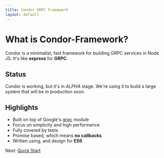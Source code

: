 ```yaml
---
title: Condor GRPC Framework
layout: default
---
```


# What is Condor-Framework?

Condor is a minimalist, fast framework for building GRPC services in Node JS. It's like **express** for **GRPC**.

## Status

Condor is working, but it's in *ALPHA* stage. We're using it to build a large system that will be in production soon.

## Highlights

- Built on top of Google's [grpc](https://www.npmjs.com/package/grpc) module
- Focus on simplicity and high performance
- Fully covered by tests
- Promise based, which means **no callbacks**
- Written using, and design for **ES6**

Next: [Quick Start](quick-start)
